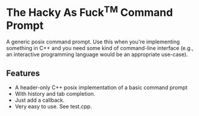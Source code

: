 # The Hacky As Fuck<sup>TM</sup> Command Prompt
A generic posix command prompt. Use this when you're implementing something in
C++ and you need some kind of command-line interface (e.g., an interactive 
programming language would be an appropriate use-case).

## Features
* A header-only C++ posix implementation of a basic command prompt
* With history and tab completion.
* Just add a callback.
* Very easy to use. See test.cpp.